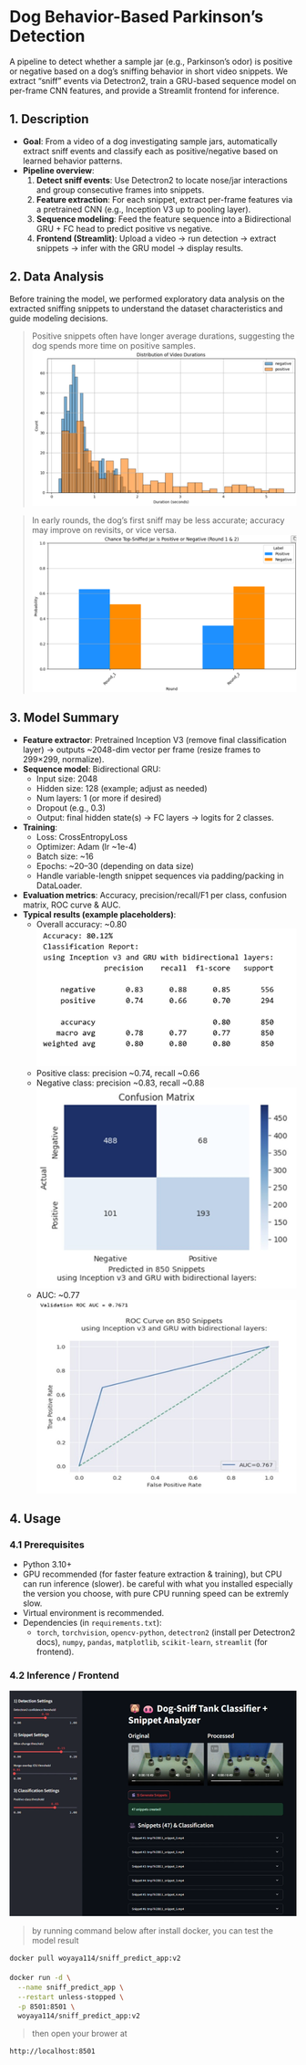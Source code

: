 # Dog Behavior-Based Parkinson’s Detection
A pipeline to detect whether a sample jar (e.g., Parkinson’s odor) is positive or negative based on a dog’s sniffing behavior in short video snippets. We extract “sniff” events via Detectron2, train a GRU-based sequence model on per-frame CNN features, and provide a Streamlit frontend for inference.

## 1. Description

- **Goal**: From a video of a dog investigating sample jars, automatically extract sniff events and classify each as positive/negative based on learned behavior patterns.
- **Pipeline overview**:
  1. **Detect sniff events**: Use Detectron2 to locate nose/jar interactions and group consecutive frames into snippets.
  2. **Feature extraction**: For each snippet, extract per-frame features via a pretrained CNN (e.g., Inception V3 up to pooling layer).
  3. **Sequence modeling**: Feed the feature sequence into a Bidirectional GRU + FC head to predict positive vs negative.
  4. **Frontend (Streamlit)**: Upload a video → run detection → extract snippets → infer with the GRU model → display results.

## 2. Data Analysis
Before training the model, we performed exploratory data analysis on the extracted sniffing snippets to understand the dataset characteristics and guide modeling decisions.
> Positive snippets often have longer average durations, suggesting the dog spends more time on positive samples.  
![alt text](/images/image-4.png)

> In early rounds, the dog’s first sniff may be less accurate; accuracy may improve on revisits, or vice versa.  
![alt text](/images/image-5.png)
## 3. Model Summary

- **Feature extractor**: Pretrained Inception V3 (remove final classification layer) → outputs ~2048-dim vector per frame (resize frames to 299×299, normalize).
- **Sequence model**: Bidirectional GRU:
  - Input size: 2048
  - Hidden size: 128 (example; adjust as needed)
  - Num layers: 1 (or more if desired)
  - Dropout (e.g., 0.3)
  - Output: final hidden state(s) → FC layers → logits for 2 classes.
- **Training**:
  - Loss: CrossEntropyLoss
  - Optimizer: Adam (lr ~1e-4)
  - Batch size: ~16
  - Epochs: ~20–30 (depending on data size)
  - Handle variable-length snippet sequences via padding/packing in DataLoader.
- **Evaluation metrics**: Accuracy, precision/recall/F1 per class, confusion matrix, ROC curve & AUC.
- **Typical results (example placeholders)**:
  - Overall accuracy: ~0.80
  ![alt text](/images/image.png)
  - Positive class: precision ~0.74, recall ~0.66
  - Negative class: precision ~0.83, recall ~0.88
  ![alt text](/images/image-1.png)
  - AUC: ~0.77
  ![alt text](/images/image-2.png)


## 4. Usage
### 4.1 Prerequisites
- Python 3.10+
- GPU recommended (for faster feature extraction & training), but CPU can run inference (slower). be careful with what you installed especially the version you choose, with pure CPU running speed can be extremly slow.
- Virtual environment is recommended.
- Dependencies (in `requirements.txt`):  
  - `torch`, `torchvision`, `opencv-python`, `detectron2` (install per Detectron2 docs), `numpy`, `pandas`, `matplotlib`, `scikit-learn`, `streamlit` (for frontend).

### 4.2 Inference / Frontend
![alt text](/images/image-3.png)
> by running command below after install docker, you can test the model result

```bash
docker pull woyaya114/sniff_predict_app:v2

docker run -d \
  --name sniff_predict_app \
  --restart unless-stopped \
  -p 8501:8501 \
  woyaya114/sniff_predict_app:v2

```
> then open your brower at
```bash
http://localhost:8501